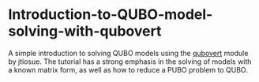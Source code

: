 # Introduction-to-QUBO-model-solving-with-qubovert

A simple introduction to solving QUBO models using the [qubovert](https://github.com/jtiosue/qubovert) module by jtiosue.
The tutorial has a strong emphasis in the solving of models with a known matrix form, as well as how to reduce a PUBO problem to QUBO.

